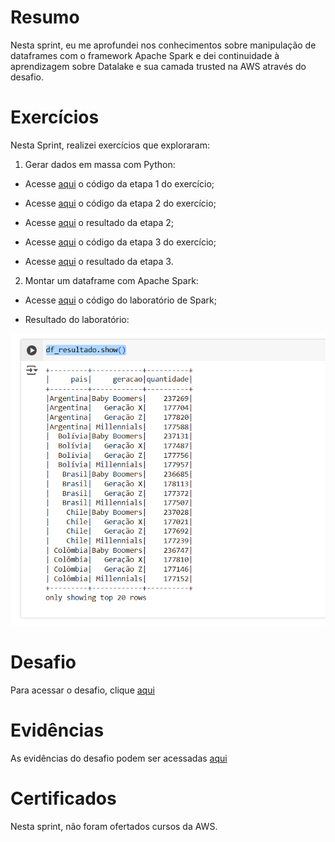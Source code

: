 # Resumo
Nesta sprint, eu me aprofundei nos conhecimentos sobre manipulação de dataframes com o framework Apache Spark e dei continuidade 
à aprendizagem sobre Datalake e sua camada trusted na AWS através do desafio. 

# Exercícios

Nesta Sprint, realizei exercícios que exploraram:
1) Gerar dados em massa com Python:

- Acesse [aqui](./Exercicios/massa_de_dados/etapa1.py) o código da etapa 1 do exercício; 

- Acesse [aqui](./Exercicios/massa_de_dados/etapa2.py) o código da etapa 2 do exercício;

- Acesse [aqui](./Exercicios/massa_de_dados/animais.csv) o resultado da etapa 2; 

- Acesse [aqui](./Exercicios/massa_de_dados/etapa3.py) o código da etapa 3 do exercício; 

- Acesse [aqui](./Exercicios/massa_de_dados/nomes.txt) o resultado da etapa 3.

2) Montar um dataframe com Apache Spark:

- Acesse [aqui](./Exercicios/spark/pessoas_pais_geracao.py) o código do laboratório de Spark;

- Resultado do laboratório:

![imagem](./Exercicios/spark/pais_geracao.png)

# Desafio

Para acessar o desafio, clique [aqui](Desafio/README.md)

# Evidências

As evidências do desafio podem ser acessadas [aqui](Evidencias/)

# Certificados

Nesta sprint, não foram ofertados cursos da AWS. 